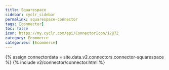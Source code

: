 ```yaml
---
title: Squarespace
sidebar: cyclr_sidebar
permalink: squarespace-connector
tags: [connector]
toc: false
icon: https://my.cyclr.com/api/ConnectorIcon/12872
category: Ecommerce
categories: [Ecommerce]
---
```

{% assign connectordata = site.data.v2.connectors.connector-squarespace %}
{% include v2/connector/connector.html %}	